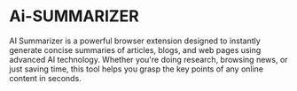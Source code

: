 # Ai-SUMMARIZER
AI Summarizer is a powerful browser extension designed to instantly generate concise summaries of articles, blogs, and web pages using advanced AI technology. Whether you're doing research, browsing news, or just saving time, this tool helps you grasp the key points of any online content in seconds.  
